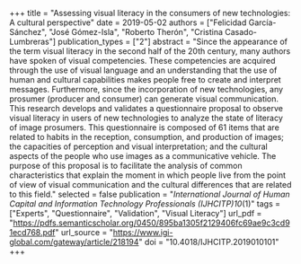+++
title = "Assessing visual literacy in the consumers of new technologies: A cultural perspective"
date = 2019-05-02
authors = ["Felicidad García-Sánchez", "José Gómez-Isla", "Roberto Therón", "Cristina Casado-Lumbreras"]
publication_types = ["2"]
abstract = "Since the appearance of the term visual literacy in the second half of the 20th century, many authors have spoken of visual competencies. These competencies are acquired through the use of visual language and an understanding that the use of human and cultural capabilities makes people free to create and interpret messages. Furthermore, since the incorporation of new technologies, any prosumer (producer and consumer) can generate visual communication. This research develops and validates a questionnaire proposal to observe visual literacy in users of new technologies to analyze the state of literacy of image prosumers. This questionnaire is composed of 61 items that are related to habits in the reception, consumption, and production of images; the capacities of perception and visual interpretation; and the cultural aspects of the people who use images as a communicative vehicle. The purpose of this proposal is to facilitate the analysis of common characteristics that explain the moment in which people live from the point of view of visual communication and the cultural differences that are related to this field."
selected = false
publication = "*International Journal of Human Capital and Information Technology Professionals (IJHCITP)10*(1)"
tags = ["Experts", "Questionnaire", "Validation", "Visual Literacy"]
url_pdf = "https://pdfs.semanticscholar.org/0450/895ba1305f2129406fc69ae9c3cd91ecd768.pdf"
url_source = "https://www.igi-global.com/gateway/article/218194"
doi = "10.4018/IJHCITP.2019010101"
+++
